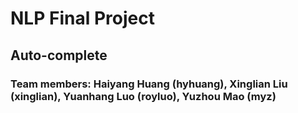 # NLP Final Project
## Auto-complete
### Team members: Haiyang Huang (hyhuang), Xinglian Liu (xinglian), Yuanhang Luo (royluo), Yuzhou Mao (myz)
  
